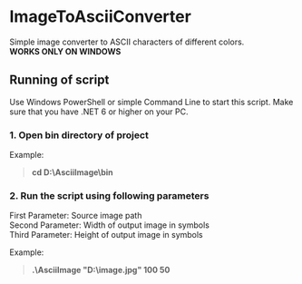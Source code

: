 # ImageToAsciiConverter
Simple image converter to ASCII characters of different colors. <br>
**WORKS ONLY ON WINDOWS**

## Running of script
Use Windows PowerShell or simple Command Line to start this script. Make sure that you have .NET 6 or higher on your PC.

### 1. Open bin directory of project
Example: 
> **cd D:\AsciiImage\bin**
### 2. Run the script using following parameters
First Parameter: Source image path <br>
Second Parameter: Width of output image in symbols <br>
Third Parameter: Height of output image in symbols <br>

Example: 
> **.\AsciiImage "D:\image.jpg" 100 50**
